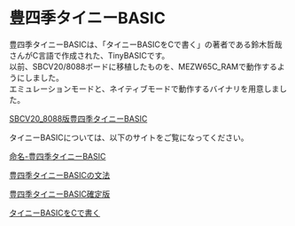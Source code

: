 # 豊四季タイニーBASIC
豊四季タイニーBASICは、「タイニーBASICをCで書く」の著者である鈴木哲哉さんがC言語で作成された、TinyBASICです。<br>
以前、SBCV20/8088ボードに移植したものを、MEZW65C_RAMで動作するようにしました。<br>
エミュレーションモードと、ネイティブモードで動作するバイナリを用意しました。<br>

[SBCV20_8088版豊四季タイニーBASIC](https://github.com/akih-san/SBCV20_8088)

タイニーBASICについては、以下のサイトをご覧になってください。

[命名-豊四季タイニーBASIC](https://vintagechips.wordpress.com/2012/06/10/%e5%91%bd%e5%90%8d-%e8%b1%8a%e5%9b%9b%e5%ad%a3%e3%82%bf%e3%82%a4%e3%83%8b%e3%83%bcbasic/)

[豊四季タイニーBASICの文法](https://vintagechips.wordpress.com/2015/12/08/%E8%B1%8A%E5%9B%9B%E5%AD%A3%E3%82%BF%E3%82%A4%E3%83%8B%E3%83%BCbasic%E3%81%AE%E6%96%87%E6%B3%95/)

[豊四季タイニーBASIC確定版](https://vintagechips.wordpress.com/2015/12/06/%e8%b1%8a%e5%9b%9b%e5%ad%a3%e3%82%bf%e3%82%a4%e3%83%8b%e3%83%bcbasic%e7%a2%ba%e5%ae%9a%e7%89%88/)

[タイニーBASICをCで書く](https://www.amazon.co.jp/%E3%82%BF%E3%82%A4%E3%83%8B%E3%83%BCBASIC%E3%82%92C%E3%81%A7%E6%9B%B8%E3%81%8F-%E9%88%B4%E6%9C%A8-%E5%93%B2%E5%93%89/dp/4802610203)
